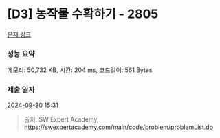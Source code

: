 # [D3] 농작물 수확하기 - 2805 

[문제 링크](https://swexpertacademy.com/main/code/problem/problemDetail.do?contestProbId=AV7GLXqKAWYDFAXB) 

### 성능 요약

메모리: 50,732 KB, 시간: 204 ms, 코드길이: 561 Bytes

### 제출 일자

2024-09-30 15:31



> 출처: SW Expert Academy, https://swexpertacademy.com/main/code/problem/problemList.do